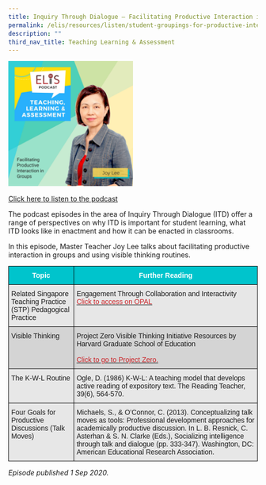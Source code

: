 ```yaml
---
title: Inquiry Through Dialogue – Facilitating Productive Interaction in Groups
permalink: /elis/resources/listen/student-groupings-for-productive-interaction/
description: ""
third_nav_title: Teaching Learning & Assessment
---
```

<img src="/images/4dd0161613d254859a5821aced6fb0598.jpg" style="width:50%">

<a href="https://open.spotify.com/episode/5ZmBjun20Wme5tU95NSdN9">Click here to listen to the podcast</a>

The podcast episodes in the area of Inquiry Through Dialogue (ITD) offer a range of perspectives on why ITD is important for student learning, what ITD looks like in enactment and how it can be enacted in classrooms.

In this episode, Master Teacher Joy Lee talks about facilitating productive interaction in groups and using visible thinking routines.

<style type="text/css">
.tg  {border-collapse:collapse;border-spacing:0;}
.tg td{border-color:black;border-style:solid;border-width:1px;font-family:Arial, sans-serif;font-size:14px;
  overflow:hidden;padding:10px 5px;word-break:normal;}
.tg th{border-color:black;border-style:solid;border-width:1px;font-family:Arial, sans-serif;font-size:14px;
  font-weight:normal;overflow:hidden;padding:10px 5px;word-break:normal;}
.tg .tg-htg2{background-color:#00C4CC;color:#FFF;font-weight:bold;text-align:center;vertical-align:middle}
.tg .tg-ag2m{background-color:#E7E7E7;text-align:left;vertical-align:top}
.tg .tg-rfng{background-color:#D4D4D4;text-align:left;vertical-align:top}
</style>
<table class="tg">
<thead>
  <tr>
    <th class="tg-htg2"><span style="font-weight:600;color:#FFF;background-color:#00C4CC">Topic</span></th>
    <th class="tg-htg2"><span style="font-weight:600;color:#FFF;background-color:#00C4CC">Further Reading</span></th>
  </tr>
</thead>
<tbody>
  <tr>
    <td class="tg-ag2m">Related Singapore Teaching Practice (STP) Pedagogical Practice </td>
    <td class="tg-ag2m">Engagement Through Collaboration and Interactivity <br><a href="https://www.opal2.moe.edu.sg/csl/s/singapore-teaching-practice/wiki/page/view?title=Encouraging+Learner+Engagement"><span style="color:#CA2126;background-color:transparent">Click to access on OPAL</span></a><br></td>
  </tr>
  <tr>
    <td class="tg-rfng">Visible Thinking</td>
    <td class="tg-rfng">Project Zero Visible Thinking Initiative Resources by Harvard Graduate School of Education<br><br><a href="http://www.pz.harvard.edu/projects/visible-thinking"><span style="color:#CA2126;background-color:transparent">Click to go to Project Zero.</span></a></td>
  </tr>
  <tr>
    <td class="tg-ag2m">The K-W-L Routine</td>
    <td class="tg-ag2m">Ogle, D. (1986) K-W-L: A teaching model that develops active reading of expository text. The Reading Teacher, 39(6), 564-570.</td>
  </tr>
  <tr>
  </tr>
  <tr>
    <td class="tg-ag2m">Four Goals for Productive Discussions (Talk Moves) </td>
    <td class="tg-ag2m">Michaels, S., &amp; O’Connor, C. (2013). Conceptualizing talk moves as tools: Professional development approaches for academically productive discussion. In L. B. Resnick, C. Asterhan &amp; S. N. Clarke (Eds.), Socializing intelligence through talk and dialogue (pp. 333-347). Washington, DC: American Educational Research Association. </td>
  </tr>
</tbody>
</table>

<em>Episode published 1 Sep 2020.</em>